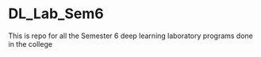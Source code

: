 # DL_Lab_Sem6
This is repo for all the Semester 6 deep learning laboratory programs done in the college
